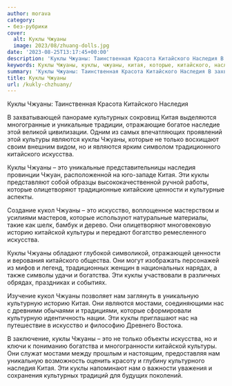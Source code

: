 ```yaml
---
author: morava
category:
- без-рубрики
cover:
  alt: Куклы Чжуаны
  image: 2023/08/zhuang-dolls.jpg
date: '2023-08-25T13:17:45+00:00'
description: 'Куклы Чжуаны: Таинственная Красота Китайского Наследия В захватывающей панораме культурных сокровищ Китая выделяются многогранные и уникальные традиции,...'
keywords: Куклы Чжуаны, куклы, чжуаны, китая, которые, китайского, наследия, культуры, являются, искусства, это, нам, культурных, уникальные, только, олицетворяют
summary: 'Куклы Чжуаны: Таинственная Красота Китайского Наследия В захватывающей панораме культурных сокровищ Китая выделяются многогранные и уникальные традиции,...'
title: Куклы Чжуаны
url: /kukly-chzhuany/
---
```


Куклы Чжуаны: Таинственная Красота Китайского Наследия

В захватывающей панораме культурных сокровищ Китая выделяются многогранные и уникальные традиции, отражающие богатое наследие этой великой цивилизации. Одним из самых впечатляющих проявлений этой культуры являются куклы Чжуаны, которые не только восхищают своим внешним видом, но и являются ярким символом традиционного китайского искусства.

Куклы Чжуаны – это уникальные представительницы наследия провинции Чжуан, расположенной на юго-западе Китая. Эти куклы представляют собой образцы высококачественной ручной работы, которые олицетворяют традиционные китайские ценности и культурные аспекты.

Создание кукол Чжуаны – это искусство, воплощенное мастерством и усилиями мастеров, которые используют натуральные материалы, такие как шелк, бамбук и дерево. Они олицетворяют многовековую историю китайской культуры и передают богатство ремесленного искусства.

Куклы Чжуаны обладают глубокой символикой, отражающей ценности и верования китайского общества. Они могут изображать персонажей из мифов и легенд, традиционных женщин в национальных нарядах, а также символы удачи и богатства. Эти куклы участвовали в различных обрядах, праздниках и событиях.

Изучение кукол Чжуаны позволяет нам заглянуть в уникальную культурную историю Китая. Они являются мостами, соединяющими нас с древними обычаями и традициями, которые сформировали культурную идентичность нации. Эти куклы приглашают нас на путешествие в искусство и философию Древнего Востока.

В заключение, куклы Чжуаны – это не только объекты искусства, но и ключи к пониманию богатства и многогранности китайской культуры. Они служат мостами между прошлым и настоящим, предоставляя нам уникальную возможность оценить красоту и глубину культурного наследия Китая. Эти куклы напоминают нам о важности уважения и сохранения культурных традиций для будущих поколений.